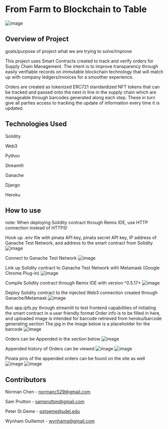 # From Farm to Blockchain to Table
![image](https://user-images.githubusercontent.com/75395061/119927305-0cdad180-bf2e-11eb-8169-51794458f3ad.png)


## Overview of Project
goals/purpose of project
what we are trying to solve/improve

This project uses Smart Contracts created to track and verify orders for Supply Chain Management. The intent is to improve transparency through easily verifiable records on immutable blockchain technology that will match up with company ledgers/invoices for a smoother experience. 

Orders are created as tokenized ERC721 standardized NFT tokens that can be tracked and passed onto the next in line in the supply chain which are manageable through barcodes generated along each step. These in turn give all parties access to tracking the update of information every time it is updated.

## Technologies Used
Solidity

Web3

Python

Streamlit

Ganache

Django

Heroku

## How to use
note: When deploying Solidity contract through Remix IDE, use HTTP connection instead of HTTPS!

Hook up .env file with pinata API key, pinata secret API key, IP address of Ganache Test Network, and address to the smart contract from Solidity
![image](https://user-images.githubusercontent.com/75395061/121796832-d90bd700-cbd0-11eb-99be-37969ec84f51.png)


Connect to Ganache Test Network 
![image](https://user-images.githubusercontent.com/75395061/121796711-0dcb5e80-cbd0-11eb-8f72-5df5df7e8fd9.png)


Link up Solidity contract to Ganache Test Network with Metamask (Google Chrome Plug-in)
![image](https://user-images.githubusercontent.com/75395061/121796734-34899500-cbd0-11eb-90f0-552080286d10.png)


Compile Solidity contract through Remix IDE with version ^0.5.17+
![image](https://user-images.githubusercontent.com/75395061/121796691-ed030900-cbcf-11eb-88c6-918a563070c2.png)


Deploy Solidity contract to the injected Web3 connection created through Ganache/Metamask
![image](https://user-images.githubusercontent.com/75395061/121796775-774b6d00-cbd0-11eb-8d7d-66776f5f34c7.png)


Run app.ipfs.py through streamlit to test frontend capabilities of initiating the smart contract in a user friendly format
Order info is  to be filled in here, and uploaded image is intended for barcode retrieved from heroku/barcode generating section
The jpg in the image below is a placeholder for the barcode
![image](https://user-images.githubusercontent.com/75395061/121796865-1d977280-cbd1-11eb-86de-7c1fcef429a5.png)


Orders can be Appended in the section below
![image](https://user-images.githubusercontent.com/75395061/121796893-66e7c200-cbd1-11eb-95e9-8750e36ba49c.png)


Appended history of Orders can be viewed 
![image](https://user-images.githubusercontent.com/75395061/121796908-87b01780-cbd1-11eb-810b-5083c54d863a.png)
![image](https://user-images.githubusercontent.com/75395061/121796922-ad3d2100-cbd1-11eb-878c-5a38f7bfd0b7.png)


Pinata pins of the appended orders can be found on the site as well
![image](https://user-images.githubusercontent.com/75395061/121796957-e9708180-cbd1-11eb-8783-12d648d59259.png)
![image](https://user-images.githubusercontent.com/75395061/121796970-f9886100-cbd1-11eb-8e2c-a458e48a0a03.png)


## Contributors
Norman Chen - normanc529@gmail.com

Sam Prutton - samprutton@gmail.com

Peter St.Geme - pstgeme@udel.edu

Wynham Guillemot - wynhamg@gmail.com

